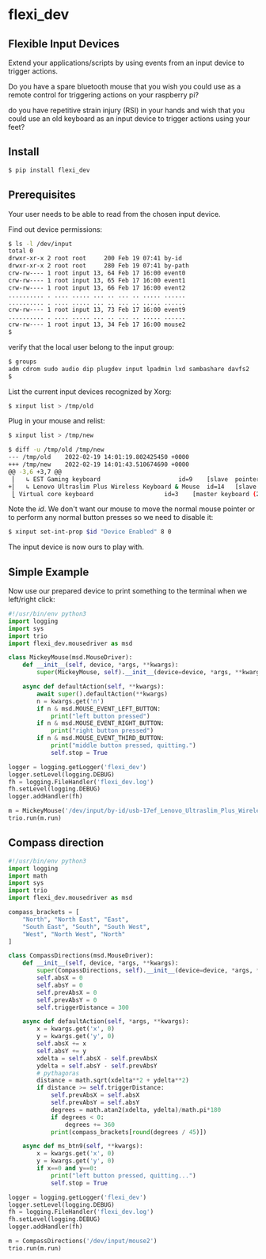 # flexi_dev

## Flexible Input Devices

Extend your applications/scripts by using events from an input device to trigger actions.

Do you have a spare bluetooth mouse that you wish you could use as a remote control for triggering actions on your raspberry pi?

do you have repetitive strain injury (RSI) in your hands and wish that you could use an old keyboard as an input device to trigger actions using your feet?


## Install

```sh
$ pip install flexi_dev
```


## Prerequisites

Your user needs to be able to read from the chosen input device.

Find out device permissions:

```sh
$ ls -l /dev/input
total 0
drwxr-xr-x 2 root root     200 Feb 19 07:41 by-id
drwxr-xr-x 2 root root     280 Feb 19 07:41 by-path
crw-rw---- 1 root input 13, 64 Feb 17 16:00 event0
crw-rw---- 1 root input 13, 65 Feb 17 16:00 event1
crw-rw---- 1 root input 13, 66 Feb 17 16:00 event2
.......... . .... ..... ... .. ... .. ..... ......
.......... . .... ..... ... .. ... .. ..... ......    
crw-rw---- 1 root input 13, 73 Feb 17 16:00 event9
.......... . .... ..... ... .. ... .. ..... ......
crw-rw---- 1 root input 13, 34 Feb 17 16:00 mouse2
$
```

verify that the local user belong to the input group:

```sh
$ groups
adm cdrom sudo audio dip plugdev input lpadmin lxd sambashare davfs2
$
```

List the current input devices recognized by Xorg:

```sh
$ xinput list > /tmp/old
```

Plug in your mouse and relist:

```sh
$ xinput list > /tmp/new
```

```sh
$ diff -u /tmp/old /tmp/new
--- /tmp/old	2022-02-19 14:01:19.802425450 +0000
+++ /tmp/new	2022-02-19 14:01:43.510674690 +0000
@@ -3,6 +3,7 @@
 ⎜   ↳ EST Gaming keyboard                     	id=9	[slave  pointer  (2)]
+⎜   ↳ Lenovo Ultraslim Plus Wireless Keyboard & Mouse	id=14	[slave  pointer  (2)]
 ⎣ Virtual core keyboard                   	id=3	[master keyboard (2)]
```

Note the *id*.
We don't want our mouse to move the normal mouse pointer or to perform any normal button presses so we need to disable it:
 
```sh
$ xinput set-int-prop $id "Device Enabled" 8 0
```

The input device is now ours to play with.

## Simple Example

Now use our prepared device to print something to the terminal when we left/right click:


```python
#!/usr/bin/env python3
import logging
import sys
import trio
import flexi_dev.mousedriver as msd

class MickeyMouse(msd.MouseDriver):
    def __init__(self, device, *args, **kwargs):
        super(MickeyMouse, self).__init__(device=device, *args, **kwargs)

    async def defaultAction(self, **kwargs):
        await super().defaultAction(**kwargs)
        n = kwargs.get('n')
        if n & msd.MOUSE_EVENT_LEFT_BUTTON:
            print("left button pressed")
        if n & msd.MOUSE_EVENT_RIGHT_BUTTON:
            print("right button pressed")
        if n & msd.MOUSE_EVENT_THIRD_BUTTON:
            print("middle button pressed, quitting.")
            self.stop = True

logger = logging.getLogger('flexi_dev')
logger.setLevel(logging.DEBUG)
fh = logging.FileHandler('flexi_dev.log')
fh.setLevel(logging.DEBUG)
logger.addHandler(fh)

m = MickeyMouse('/dev/input/by-id/usb-17ef_Lenovo_Ultraslim_Plus_Wireless_Keyboard___Mouse-if01-mouse')
trio.run(m.run)
```

## Compass direction

```python
#!/usr/bin/env python3
import logging
import math
import sys
import trio
import flexi_dev.mousedriver as msd

compass_brackets = [
    "North", "North East", "East",
    "South East", "South", "South West",
    "West", "North West", "North"
]

class CompassDirections(msd.MouseDriver):
    def __init__(self, device, *args, **kwargs):
        super(CompassDirections, self).__init__(device=device, *args, **kwargs)
        self.absX = 0
        self.absY = 0
        self.prevAbsX = 0
        self.prevAbsY = 0
        self.triggerDistance = 300

    async def defaultAction(self, *args, **kwargs):
        x = kwargs.get('x', 0)
        y = kwargs.get('y', 0)
        self.absX += x
        self.absY += y
        xdelta = self.absX - self.prevAbsX
        ydelta = self.absY - self.prevAbsY
        # pythagoras
        distance = math.sqrt(xdelta**2 + ydelta**2)
        if distance >= self.triggerDistance:
            self.prevAbsX = self.absX
            self.prevAbsY = self.absY
            degrees = math.atan2(xdelta, ydelta)/math.pi*180
            if degrees < 0:
                degrees += 360
            print(compass_brackets[round(degrees / 45)])

    async def ms_btn9(self, **kwargs):
        x = kwargs.get('x', 0)
        y = kwargs.get('y', 0)
        if x==0 and y==0:
            print("left button pressed, quitting...")
            self.stop = True

logger = logging.getLogger('flexi_dev')
logger.setLevel(logging.DEBUG)
fh = logging.FileHandler('flexi_dev.log')
fh.setLevel(logging.DEBUG)
logger.addHandler(fh)

m = CompassDirections('/dev/input/mouse2')
trio.run(m.run)
```
